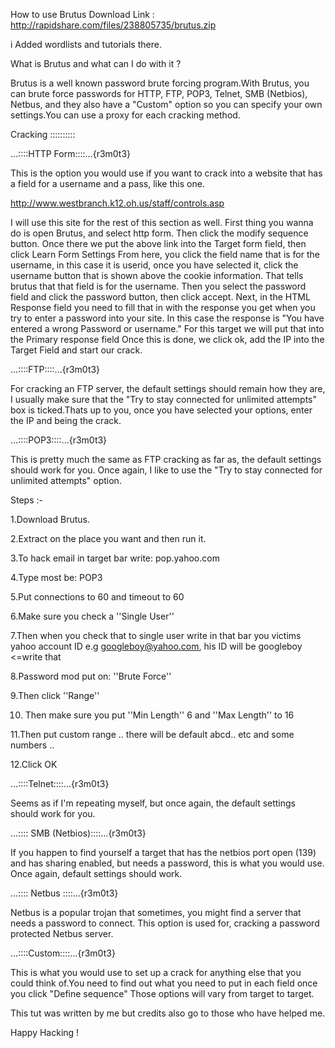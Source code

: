 How to use Brutus
Download Link :
http://rapidshare.com/files/238805735/brutus.zip


i Added wordlists and tutorials there.

What is Brutus and what can I do with it ?

Brutus is a well known password brute forcing program.With Brutus, you can brute force passwords for HTTP, FTP, POP3, Telnet, SMB (Netbios), Netbus, and they also have a "Custom" option so you can specify your own settings.You can use a proxy for each cracking method.

Cracking ::::::::::

...::::HTTP Form::::...{r3m0t3}

This is the option you would use if you want to crack into a website that has a field for a username and a pass, like this one.

http://www.westbranch.k12.oh.us/staff/controls.asp


I will use this site for the rest of this section as well.
First thing you wanna do is open Brutus, and select http form. Then click the modify sequence button. Once there we put the above link into the Target form field, then click Learn Form Settings
From here, you click the field name that is for the username, in this case it is userid, once you have selected it, click the username button that is shown above the cookie information. That tells brutus that that field is for the username. Then you select the password field and click the password button, then click accept. Next, in the HTML Response field you need to fill that in with the response you get when you try to enter a password into your site. In this case the response is "You have entered a wrong Password or username." For this target we will put that into the Primary response field Once this
is done, we click ok, add the IP into the Target Field and start our crack.

...::::FTP::::...{r3m0t3}

For cracking an FTP server, the default settings should remain how they are, I usually make sure that the "Try to stay connected for unlimited attempts" box is ticked.Thats up to you, once you have selected your options, enter the IP and being the crack.

...::::POP3::::...{r3m0t3}

This is pretty much the same as FTP cracking as far as, the default settings should work for you. Once again, I like to use the "Try to stay connected for unlimited attempts" option.

Steps :-

1.Download Brutus.

2.Extract on the place you want and then run it.

3.To hack email in target bar write: pop.yahoo.com

4.Type most be: POP3

5.Put connections to 60 and timeout to 60

6.Make sure you check a ''Single User''

7.Then when you check that to single user write in that bar you victims yahoo account ID e.g googleboy@yahoo.com, his ID will be googleboy <=write that

8.Password mod put on: ''Brute Force''

9.Then click ''Range''



10. Then make sure you put ''Min Length'' 6 and ''Max Length'' to 16

11.Then put custom range .. there will be default abcd.. etc and some numbers ..

12.Click OK

...::::Telnet::::...{r3m0t3}

Seems as if I'm repeating myself, but once again, the default settings should work for you.

...:::: SMB (Netbios)::::...{r3m0t3}

If you happen to find yourself a target that has the netbios port open (139) and has sharing enabled, but needs a password, this is what you would use. Once again, default settings should work.

...:::: Netbus ::::...{r3m0t3}

Netbus is a popular trojan that sometimes, you might find a server that needs a password to connect.
This option is used for, cracking a password protected Netbus server.

...::::Custom::::...{r3m0t3}

This is what you would use to set up a crack for anything else that you could think of.You need to find out what you need to put in each field once you click "Define sequence" Those options will vary from target to target.

This tut was written by me but credits also go to those who have helped me.

Happy Hacking !